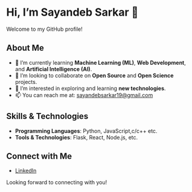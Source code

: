 # Hi, I’m Sayandeb Sarkar 👋

Welcome to my GitHub profile!

## About Me

- 🌱 I’m currently learning **Machine Learning (ML)**, **Web Development**, and **Artificial Intelligence (AI)**.
- 👯 I’m looking to collaborate on **Open Source** and **Open Science** projects.
- 👀 I’m interested in exploring and learning **new technologies**.
- 📫 You can reach me at: [sayandebsarkar19@gmail.com](mailto:sayandebsarkar19@gmail.com)

## Skills & Technologies

- **Programming Languages**: Python, JavaScript,c/c++ etc.
- **Tools & Technologies**: Flask, React, Node.js, etc.

## Connect with Me

- [LinkedIn]([link_to_your_linkedin_profile](https://www.linkedin.com/in/sayandeb-sarkar/))


Looking forward to connecting with you!
